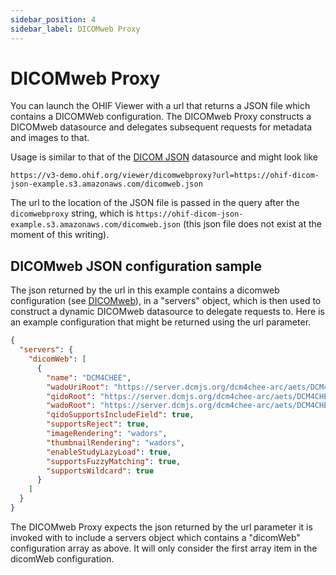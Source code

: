 ```yaml
---
sidebar_position: 4
sidebar_label: DICOMweb Proxy
---
```


# DICOMweb Proxy

You can launch the OHIF Viewer with a url that returns a JSON file which
contains a DICOMWeb configuration. The DICOMweb Proxy constructs a DICOMweb
datasource and delegates subsequent requests for metadata and images to that.

Usage is similar to that of the [DICOM JSON](./dicom-json.md) datasource and
might look like

`https://v3-demo.ohif.org/viewer/dicomwebproxy?url=https://ohif-dicom-json-example.s3.amazonaws.com/dicomweb.json`

The url to the location of the JSON file is passed in the query
after the `dicomwebproxy` string, which is
`https://ohif-dicom-json-example.s3.amazonaws.com/dicomweb.json` (this json file
does not exist at the moment of this writing).

## DICOMweb JSON configuration sample

The json returned by the url in this example contains a dicomweb configuration
(see [DICOMweb](dicom-web.md)), in a "servers" object, which is then used to
construct a dynamic DICOMweb datasource to delegate requests to. Here is an
example configuration that might be returned using the url parameter.

```json
{
  "servers": {
    "dicomWeb": [
      {
        "name": "DCM4CHEE",
        "wadoUriRoot": "https://server.dcmjs.org/dcm4chee-arc/aets/DCM4CHEE/wado",
        "qidoRoot": "https://server.dcmjs.org/dcm4chee-arc/aets/DCM4CHEE/rs",
        "wadoRoot": "https://server.dcmjs.org/dcm4chee-arc/aets/DCM4CHEE/rs",
        "qidoSupportsIncludeField": true,
        "supportsReject": true,
        "imageRendering": "wadors",
        "thumbnailRendering": "wadors",
        "enableStudyLazyLoad": true,
        "supportsFuzzyMatching": true,
        "supportsWildcard": true
      }
    ]
  }
}
```

The DICOMweb Proxy expects the json returned by the url parameter it is invoked
with to include a servers object which contains a "dicomWeb" configuration array
as above. It will only consider the first array item in the dicomWeb
configuration.

